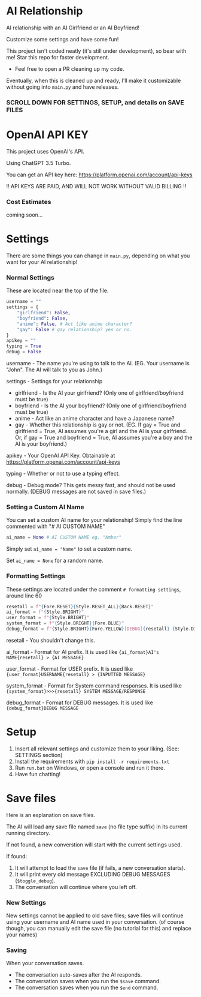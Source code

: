 # AI Relationship
AI relationship with an AI Girlfriend or an AI Boyfriend!

Customize some settings and have some fun!

This project isn't coded neatly (it's still under development), so bear with me! Star this repo for faster development.
- Feel free to open a PR cleaning up my code.

Eventually, when this is cleaned up and ready, I'll make it customizable without going into `main.py` and have releases.

### SCROLL DOWN FOR SETTINGS, SETUP, and details on SAVE FILES

# OpenAI API KEY
This project uses OpenAI's API.

Using ChatGPT 3.5 Turbo.

You can get an API key here: https://platform.openai.com/account/api-keys

!! API KEYS ARE PAID, AND WILL NOT WORK WITHOUT VALID BILLING !!

### Cost Estimates
coming soon...

# Settings
There are some things you can change in `main.py`, depending on what you want for your AI relationship!

### Normal Settings
These are located near the top of the file.
```python
username = ""
settings = {
    "girlfriend": False,
    "boyfriend": False,
    "anime": False, # Act like anime character?
    "gay": False # gay relationship? yes or no.
}
apikey = ""
typing = True
debug = False
```

username - The name you're using to talk to the AI. (EG. Your username is "John". The AI will talk to you as John.)

settings - Settings for your relationship
 - girlfriend - Is the AI your girlfriend? (Only one of girlfriend/boyfriend must be true)
 - boyfriend - Is the AI your boyfriend? (Only one of girlfriend/boyfriend must be true)
 - anime - Act like an anime character and have a Japanese name?
 - gay - Whether this relationship is gay or not. (EG. If gay = True and girlfriend = True, AI assumes you're a girl and the AI is your girlfriend. Or, if gay = True and boyfriend = True, AI assumes you're a boy and the AI is your boyfriend.)

apikey - Your OpenAI API Key. Obtainable at https://platform.openai.com/account/api-keys

typing - Whether or not to use a typing effect.

debug - Debug mode? This gets messy fast, and should not be used normally. (DEBUG messages are not saved in save files.)

### Setting a Custom AI Name
You can set a custom AI name for your relationship! Simply find the line commented with "# AI CUSTOM NAME"
```python
ai_name = None # AI CUSTOM NAME eg. "Amber"
```
Simply set `ai_name = "Name"` to set a custom name.

Set `ai_name = None` for a random name.

### Formatting Settings
These settings are located under the comment `# formatting settings`, around line 60
```python
resetall = f"{Fore.RESET}{Style.RESET_ALL}{Back.RESET}"
ai_format = f"{Style.BRIGHT}"
user_format = f"{Style.BRIGHT}"
system_format = f"{Style.BRIGHT}{Fore.BLUE}"
debug_format = f"{Style.BRIGHT}{Fore.YELLOW}[DEBUG]{resetall} {Style.DIM}{Fore.YELLOW}>>{resetall}{Style.BRIGHT} "
```
resetall - You shouldn't change this.

ai_format - Format for AI prefix. It is used like `{ai_format}AI's NAME{resetall} > {AI MESSAGE}`

user_format - Format for USER prefix. It is used like `{user_format}USERNAME{resetall} > {INPUTTED MESSAGE}`

system_format - Format for System command responses. It is used like `{system_format}>>>{resetall} SYSTEM MESSAGE/RESPONSE`

debug_format - Format for DEBUG messages. It is used like `{debug_format}DEBUG MESSAGE`

# Setup
1. Insert all relevant settings and customize them to your liking. (See: SETTINGS section)
2. Install the requirements with `pip install -r requirements.txt`
3. Run `run.bat` on Windows, or open a console and run it there.
4. Have fun chatting!

# Save files
Here is an explanation on save files.

The AI will load any save file named `save` (no file type suffix) in its current running directory.

If not found, a new converstion will start with the current settings used.

If found:
1. It will attempt to load the `save` file (if fails, a new conversation starts).
2. It will print every old message EXCLUDING DEBUG MESSAGES (`$toggle_debug`).
3. The conversation will continue where you left off.

### New Settings
New settings cannot be applied to old save files; save files will continue using your username and AI name used in your conversation. (of course though, you can manually edit the save file (no tutorial for this) and replace your names)

### Saving
When your conversation saves.
- The conversation auto-saves after the AI responds.
- The conversation saves when you run the `$save` command.
- The conversation saves when you run the `$end` command.
